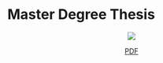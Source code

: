 # Master Degree Thesis

<center>

<img src="https://fonts.gstatic.com/s/i/short-term/release/materialsymbolsoutlined/download/grad200/48px.svg">

[PDF](index.pdf)